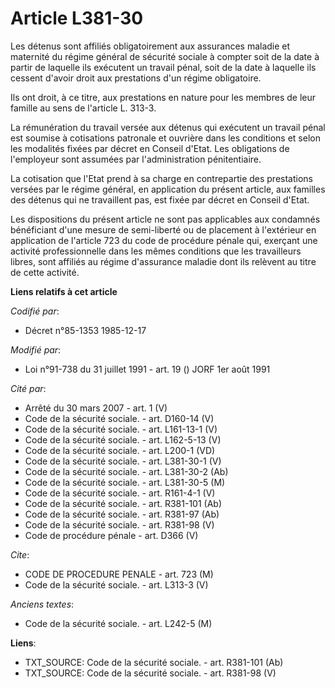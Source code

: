 # Article L381-30

Les détenus sont affiliés obligatoirement aux assurances maladie et maternité du régime général de sécurité sociale à compter
soit de la date à partir de laquelle ils exécutent un travail pénal, soit de la date à laquelle ils cessent d'avoir droit aux
prestations d'un régime obligatoire.

Ils ont droit, à ce titre, aux prestations en nature pour les membres de leur famille au sens de l'article L. 313-3.

La rémunération du travail versée aux détenus qui exécutent un travail pénal est soumise à cotisations patronale et ouvrière
dans les conditions et selon les modalités fixées par décret en Conseil d'Etat. Les obligations de l'employeur sont assumées
par l'administration pénitentiaire.

La cotisation que l'Etat prend à sa charge en contrepartie des prestations versées par le régime général, en application du
présent article, aux familles des détenus qui ne travaillent pas, est fixée par décret en Conseil d'Etat.

Les dispositions du présent article ne sont pas applicables aux condamnés bénéficiant d'une mesure de semi-liberté ou de
placement à l'extérieur en application de l'article 723 du code de procédure pénale qui, exerçant une activité
professionnelle dans les mêmes conditions que les travailleurs libres, sont affiliés au régime d'assurance maladie dont ils
relèvent au titre de cette activité.

**Liens relatifs à cet article**

_Codifié par_:

  - Décret n°85-1353 1985-12-17

_Modifié par_:

  - Loi n°91-738 du 31 juillet 1991 - art. 19 () JORF 1er août 1991

_Cité par_:

  - Arrêté du 30 mars 2007 - art. 1 (V)
  - Code de la sécurité sociale. - art. D160-14 (V)
  - Code de la sécurité sociale. - art. L161-13-1 (V)
  - Code de la sécurité sociale. - art. L162-5-13 (V)
  - Code de la sécurité sociale. - art. L200-1 (VD)
  - Code de la sécurité sociale. - art. L381-30-1 (V)
  - Code de la sécurité sociale. - art. L381-30-2 (Ab)
  - Code de la sécurité sociale. - art. L381-30-5 (M)
  - Code de la sécurité sociale. - art. R161-4-1 (V)
  - Code de la sécurité sociale. - art. R381-101 (Ab)
  - Code de la sécurité sociale. - art. R381-97 (Ab)
  - Code de la sécurité sociale. - art. R381-98 (V)
  - Code de procédure pénale - art. D366 (V)

_Cite_:

  - CODE DE PROCEDURE PENALE - art. 723 (M)
  - Code de la sécurité sociale. - art. L313-3 (V)

_Anciens textes_:

  - Code de la sécurité sociale. - art. L242-5 (M)

**Liens**:

  - TXT_SOURCE: Code de la sécurité sociale. - art. R381-101 (Ab)
  - TXT_SOURCE: Code de la sécurité sociale. - art. R381-98 (V)
